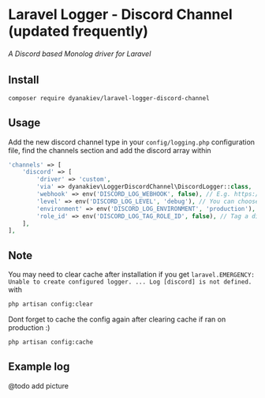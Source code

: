 # Laravel Logger - Discord Channel (updated frequently)
###### A Discord based Monolog driver for Laravel

## Install
```bash
composer require dyanakiev/laravel-logger-discord-channel

```

## Usage

Add the new discord channel type in your `config/logging.php` configuration file, find the channels section and add the discord array within

```php
'channels' => [
    'discord' => [
        'driver' => 'custom',
        'via' => dyanakiev\LoggerDiscordChannel\DiscordLogger::class,
        'webhook' => env('DISCORD_LOG_WEBHOOK', false), // E.g. https://discordapp.com/api/webhooks/...
        'level' => env('DISCORD_LOG_LEVEL', 'debug'), // You can choose from emergency, alert, critical, error, warning, notice, info and debug
        'environment' => env('DISCORD_LOG_ENVIRONMENT', 'production'), // Enable logging for environment production, staging' or local
        'role_id' => env('DISCORD_LOG_TAG_ROLE_ID', false), // Tag a discord role
    ],
],
```

## Note
You may need to clear cache after installation if you get `laravel.EMERGENCY: Unable to create configured logger. ... Log [discord] is not defined.` with
```bash
php artisan config:clear
```
Dont forget to cache the config again after clearing cache if ran on production :)
```bash
php artisan config:cache
```

## Example log
@todo add picture
